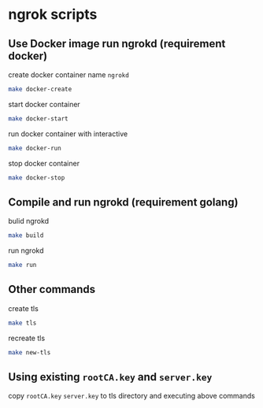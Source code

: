 # ngrok scripts

## Use Docker image run ngrokd (requirement docker)

create docker container name `ngrokd`
```sh
make docker-create
```

start docker container
```sh
make docker-start
```

run docker container with interactive
```sh
make docker-run
```

stop docker container
```sh
make docker-stop
```

## Compile and run ngrokd (requirement golang)

bulid ngrokd
```sh
make build
```

run ngrokd
```sh
make run
```

## Other commands

create tls
```sh
make tls
```

recreate tls
```sh
make new-tls
```

## Using existing `rootCA.key` and `server.key`

copy `rootCA.key` `server.key` to tls directory and executing above commands
